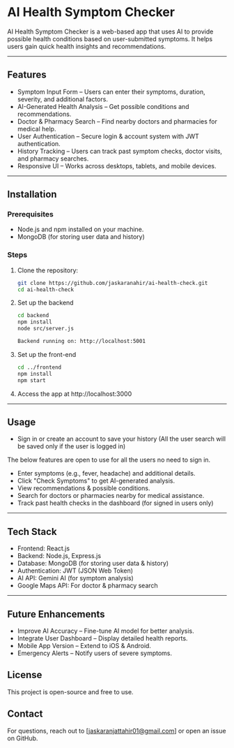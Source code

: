 # AI Health Symptom Checker

AI Health Symptom Checker is a web-based app that uses AI to provide possible health conditions based on user-submitted symptoms. It helps users gain quick health insights and recommendations.

---

## Features
- Symptom Input Form – Users can enter their symptoms, duration, severity, and additional factors.
- AI-Generated Health Analysis – Get possible conditions and recommendations.
- Doctor & Pharmacy Search – Find nearby doctors and pharmacies for medical help.
- User Authentication – Secure login & account system with JWT authentication.
- History Tracking – Users can track past symptom checks, doctor visits, and pharmacy searches.
- Responsive UI – Works across desktops, tablets, and mobile devices.

---

## Installation

### Prerequisites
- Node.js and npm installed on your machine.
- MongoDB (for storing user data and history) 

### Steps
1. Clone the repository:
   ```bash
   git clone https://github.com/jaskaranahir/ai-health-check.git
   cd ai-health-check

2. Set up the backend
   ```bash
   cd backend
   npm install
   node src/server.js

   Backend running on: http://localhost:5001

3. Set up the front-end
   ```bash
   cd ../frontend
   npm install
   npm start
4. Access the app at http://localhost:3000


---

## Usage
- Sign in or create an account to save your history (All the user search will be saved only if the user is logged in)
  
The below features are open to use for all the users no need to sign in.
- Enter symptoms (e.g., fever, headache) and additional details.
- Click "Check Symptoms" to get AI-generated analysis.
- View recommendations & possible conditions.
- Search for doctors or pharmacies nearby for medical assistance.
- Track past health checks in the dashboard (for signed in users only)


---

## Tech Stack
- Frontend: React.js
- Backend: Node.js, Express.js
- Database: MongoDB (for storing user data & history)
- Authentication: JWT (JSON Web Token)
- AI API: Gemini AI (for symptom analysis)
- Google Maps API: For doctor & pharmacy search


---


## Future Enhancements
- Improve AI Accuracy – Fine-tune AI model for better analysis.
- Integrate User Dashboard – Display detailed health reports.
- Mobile App Version – Extend to iOS & Android.
- Emergency Alerts – Notify users of severe symptoms.

## License
This project is open-source and free to use.

## Contact
For questions, reach out to [jaskaranjattahir01@gmail.com] or open an issue on GitHub.


   
